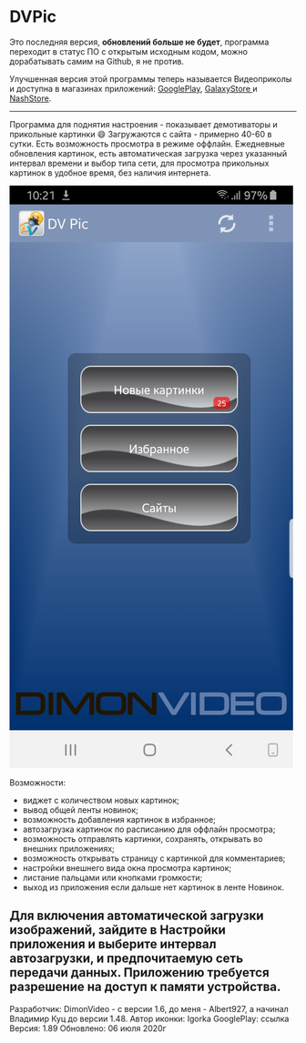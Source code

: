# DVPic
Это последняя версия, **обновлений больше не будет**, программа переходит в статус ПО с открытым исходным кодом, можно дорабатывать самим на Github, я не против.

Улучшенная версия этой программы теперь называется Видеоприколы и доступна в магазинах приложений: [GooglePlay](https://play.google.com/store/apps/details?id=ru.dimonvideo.videos), [GalaxyStore ](https://galaxystore.samsung.com/detail/ru.dimonvideo.videos) и [NashStore](https://store.nashstore.ru/store/62a4d242fb3ed3825e786e92).

------

Программа для поднятия настроения - показывает демотиваторы и прикольные картинки 😄
Загружаются с сайта - примерно 40-60 в сутки. Есть возможность просмотра в режиме оффлайн.
Ежедневные обновления картинок, есть автоматическая загрузка через указанный интервал времени и выбор типа сети, для просмотра прикольных картинок в удобное время, без наличия интернета.

![Screenshot](screenshot.jpg)

Возможности:
- виджет с количеством новых картинок;
- вывод общей ленты новинок;
- возможность добавления картинок в избранное;
- автозагрузка картинок по расписанию для оффлайн просмотра;
- возможность отправлять картинки, сохранять, открывать во внешних приложениях;
- возможность открывать страницу с картинкой для комментариев;
- настройки внешнего вида окна просмотра картинок;
- листание пальцами или кнопками громкости;
- выход из приложения если дальше нет картинок в ленте Новинок.

Для включения автоматической загрузки изображений, зайдите в Настройки приложения и выберите интервал автозагрузки, и предпочитаемую сеть передачи данных.
Приложению требуется разрешение на доступ к памяти устройства.
-----------------
Разработчик: DimonVideo - с версии 1.6, до меня - Albert927, а начинал Владимир Куц до версии 1.48.
Автор иконки: Igorka
GooglePlay: ссылка
Версия: 1.89
Обновлено: 06 июля 2020г
